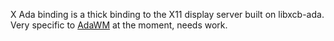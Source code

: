X Ada binding is a thick binding to the X11 display server built on libxcb-ada. Very specific to [AdaWM](https://github.com/SietsevanderMolen/adawm) at the moment, needs work.
